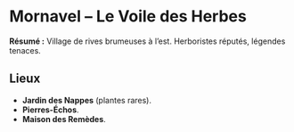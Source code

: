 # Mornavel – Le Voile des Herbes

**Résumé :** Village de rives brumeuses à l’est. Herboristes réputés, légendes tenaces.

## Lieux
- **Jardin des Nappes** (plantes rares).
- **Pierres-Échos**.
- **Maison des Remèdes**.

